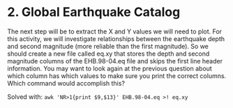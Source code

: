 # 2. Global Earthquake Catalog

The next step will be to extract the X and Y values we will need to plot. For this activity, we will investigate relationships between the earthquake depth and second magnitude (more reliable than the first magnitude). So we should create a new file called eq.xy that stores the depth and second magnitude columns of the EHB.98-04.eq file and skips the first line header information. You may want to look again at the previous question about which column has which values to make sure you print the correct columns. Which command would accomplish this?

Solved with: `awk 'NR>1{print $9,$13}' EHB.98-04.eq >! eq.xy`
